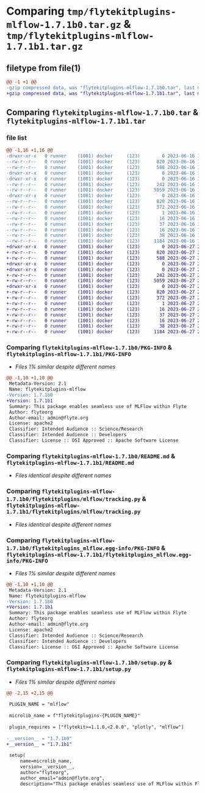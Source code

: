 # Comparing `tmp/flytekitplugins-mlflow-1.7.1b0.tar.gz` & `tmp/flytekitplugins-mlflow-1.7.1b1.tar.gz`

## filetype from file(1)

```diff
@@ -1 +1 @@
-gzip compressed data, was "flytekitplugins-mlflow-1.7.1b0.tar", last modified: Fri Jun 16 18:14:23 2023, max compression
+gzip compressed data, was "flytekitplugins-mlflow-1.7.1b1.tar", last modified: Tue Jun 27 22:00:57 2023, max compression
```

## Comparing `flytekitplugins-mlflow-1.7.1b0.tar` & `flytekitplugins-mlflow-1.7.1b1.tar`

### file list

```diff
@@ -1,16 +1,16 @@
-drwxr-xr-x   0 runner    (1001) docker     (123)        0 2023-06-16 18:14:23.506397 flytekitplugins-mlflow-1.7.1b0/
--rw-r--r--   0 runner    (1001) docker     (123)      820 2023-06-16 18:14:23.506397 flytekitplugins-mlflow-1.7.1b0/PKG-INFO
--rw-r--r--   0 runner    (1001) docker     (123)      588 2023-06-16 18:13:54.000000 flytekitplugins-mlflow-1.7.1b0/README.md
-drwxr-xr-x   0 runner    (1001) docker     (123)        0 2023-06-16 18:14:23.502397 flytekitplugins-mlflow-1.7.1b0/flytekitplugins/
-drwxr-xr-x   0 runner    (1001) docker     (123)        0 2023-06-16 18:14:23.502397 flytekitplugins-mlflow-1.7.1b0/flytekitplugins/mlflow/
--rw-r--r--   0 runner    (1001) docker     (123)      242 2023-06-16 18:13:54.000000 flytekitplugins-mlflow-1.7.1b0/flytekitplugins/mlflow/__init__.py
--rw-r--r--   0 runner    (1001) docker     (123)     5059 2023-06-16 18:13:54.000000 flytekitplugins-mlflow-1.7.1b0/flytekitplugins/mlflow/tracking.py
-drwxr-xr-x   0 runner    (1001) docker     (123)        0 2023-06-16 18:14:23.506397 flytekitplugins-mlflow-1.7.1b0/flytekitplugins_mlflow.egg-info/
--rw-r--r--   0 runner    (1001) docker     (123)      820 2023-06-16 18:14:23.000000 flytekitplugins-mlflow-1.7.1b0/flytekitplugins_mlflow.egg-info/PKG-INFO
--rw-r--r--   0 runner    (1001) docker     (123)      372 2023-06-16 18:14:23.000000 flytekitplugins-mlflow-1.7.1b0/flytekitplugins_mlflow.egg-info/SOURCES.txt
--rw-r--r--   0 runner    (1001) docker     (123)        1 2023-06-16 18:14:23.000000 flytekitplugins-mlflow-1.7.1b0/flytekitplugins_mlflow.egg-info/dependency_links.txt
--rw-r--r--   0 runner    (1001) docker     (123)       16 2023-06-16 18:14:23.000000 flytekitplugins-mlflow-1.7.1b0/flytekitplugins_mlflow.egg-info/namespace_packages.txt
--rw-r--r--   0 runner    (1001) docker     (123)       37 2023-06-16 18:14:23.000000 flytekitplugins-mlflow-1.7.1b0/flytekitplugins_mlflow.egg-info/requires.txt
--rw-r--r--   0 runner    (1001) docker     (123)       16 2023-06-16 18:14:23.000000 flytekitplugins-mlflow-1.7.1b0/flytekitplugins_mlflow.egg-info/top_level.txt
--rw-r--r--   0 runner    (1001) docker     (123)       38 2023-06-16 18:14:23.506397 flytekitplugins-mlflow-1.7.1b0/setup.cfg
--rw-r--r--   0 runner    (1001) docker     (123)     1184 2023-06-16 18:14:14.000000 flytekitplugins-mlflow-1.7.1b0/setup.py
+drwxr-xr-x   0 runner    (1001) docker     (123)        0 2023-06-27 22:00:57.584701 flytekitplugins-mlflow-1.7.1b1/
+-rw-r--r--   0 runner    (1001) docker     (123)      820 2023-06-27 22:00:57.584701 flytekitplugins-mlflow-1.7.1b1/PKG-INFO
+-rw-r--r--   0 runner    (1001) docker     (123)      588 2023-06-27 22:00:35.000000 flytekitplugins-mlflow-1.7.1b1/README.md
+drwxr-xr-x   0 runner    (1001) docker     (123)        0 2023-06-27 22:00:57.584701 flytekitplugins-mlflow-1.7.1b1/flytekitplugins/
+drwxr-xr-x   0 runner    (1001) docker     (123)        0 2023-06-27 22:00:57.584701 flytekitplugins-mlflow-1.7.1b1/flytekitplugins/mlflow/
+-rw-r--r--   0 runner    (1001) docker     (123)      242 2023-06-27 22:00:35.000000 flytekitplugins-mlflow-1.7.1b1/flytekitplugins/mlflow/__init__.py
+-rw-r--r--   0 runner    (1001) docker     (123)     5059 2023-06-27 22:00:35.000000 flytekitplugins-mlflow-1.7.1b1/flytekitplugins/mlflow/tracking.py
+drwxr-xr-x   0 runner    (1001) docker     (123)        0 2023-06-27 22:00:57.584701 flytekitplugins-mlflow-1.7.1b1/flytekitplugins_mlflow.egg-info/
+-rw-r--r--   0 runner    (1001) docker     (123)      820 2023-06-27 22:00:57.000000 flytekitplugins-mlflow-1.7.1b1/flytekitplugins_mlflow.egg-info/PKG-INFO
+-rw-r--r--   0 runner    (1001) docker     (123)      372 2023-06-27 22:00:57.000000 flytekitplugins-mlflow-1.7.1b1/flytekitplugins_mlflow.egg-info/SOURCES.txt
+-rw-r--r--   0 runner    (1001) docker     (123)        1 2023-06-27 22:00:57.000000 flytekitplugins-mlflow-1.7.1b1/flytekitplugins_mlflow.egg-info/dependency_links.txt
+-rw-r--r--   0 runner    (1001) docker     (123)       16 2023-06-27 22:00:57.000000 flytekitplugins-mlflow-1.7.1b1/flytekitplugins_mlflow.egg-info/namespace_packages.txt
+-rw-r--r--   0 runner    (1001) docker     (123)       37 2023-06-27 22:00:57.000000 flytekitplugins-mlflow-1.7.1b1/flytekitplugins_mlflow.egg-info/requires.txt
+-rw-r--r--   0 runner    (1001) docker     (123)       16 2023-06-27 22:00:57.000000 flytekitplugins-mlflow-1.7.1b1/flytekitplugins_mlflow.egg-info/top_level.txt
+-rw-r--r--   0 runner    (1001) docker     (123)       38 2023-06-27 22:00:57.584701 flytekitplugins-mlflow-1.7.1b1/setup.cfg
+-rw-r--r--   0 runner    (1001) docker     (123)     1184 2023-06-27 22:00:50.000000 flytekitplugins-mlflow-1.7.1b1/setup.py
```

### Comparing `flytekitplugins-mlflow-1.7.1b0/PKG-INFO` & `flytekitplugins-mlflow-1.7.1b1/PKG-INFO`

 * *Files 1% similar despite different names*

```diff
@@ -1,10 +1,10 @@
 Metadata-Version: 2.1
 Name: flytekitplugins-mlflow
-Version: 1.7.1b0
+Version: 1.7.1b1
 Summary: This package enables seamless use of MLFlow within Flyte
 Author: flyteorg
 Author-email: admin@flyte.org
 License: apache2
 Classifier: Intended Audience :: Science/Research
 Classifier: Intended Audience :: Developers
 Classifier: License :: OSI Approved :: Apache Software License
```

### Comparing `flytekitplugins-mlflow-1.7.1b0/README.md` & `flytekitplugins-mlflow-1.7.1b1/README.md`

 * *Files identical despite different names*

### Comparing `flytekitplugins-mlflow-1.7.1b0/flytekitplugins/mlflow/tracking.py` & `flytekitplugins-mlflow-1.7.1b1/flytekitplugins/mlflow/tracking.py`

 * *Files identical despite different names*

### Comparing `flytekitplugins-mlflow-1.7.1b0/flytekitplugins_mlflow.egg-info/PKG-INFO` & `flytekitplugins-mlflow-1.7.1b1/flytekitplugins_mlflow.egg-info/PKG-INFO`

 * *Files 1% similar despite different names*

```diff
@@ -1,10 +1,10 @@
 Metadata-Version: 2.1
 Name: flytekitplugins-mlflow
-Version: 1.7.1b0
+Version: 1.7.1b1
 Summary: This package enables seamless use of MLFlow within Flyte
 Author: flyteorg
 Author-email: admin@flyte.org
 License: apache2
 Classifier: Intended Audience :: Science/Research
 Classifier: Intended Audience :: Developers
 Classifier: License :: OSI Approved :: Apache Software License
```

### Comparing `flytekitplugins-mlflow-1.7.1b0/setup.py` & `flytekitplugins-mlflow-1.7.1b1/setup.py`

 * *Files 1% similar despite different names*

```diff
@@ -2,15 +2,15 @@
 
 PLUGIN_NAME = "mlflow"
 
 microlib_name = f"flytekitplugins-{PLUGIN_NAME}"
 
 plugin_requires = ["flytekit>=1.1.0,<2.0.0", "plotly", "mlflow"]
 
-__version__ = "1.7.1b0"
+__version__ = "1.7.1b1"
 
 setup(
     name=microlib_name,
     version=__version__,
     author="flyteorg",
     author_email="admin@flyte.org",
     description="This package enables seamless use of MLFlow within Flyte",
```

